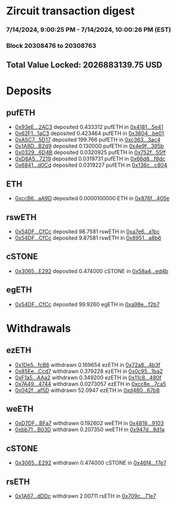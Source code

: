 # Zircuit transaction digest
### 7/14/2024, 9:00:25 PM - 7/14/2024, 10:00:26 PM (EST)
### Block 20308476 to 20308763

## Total Value Locked: 2026883139.75 USD

# Deposits
## pufETH
- [0x93eE...2AC3](https://etherscan.io/address/0x93eEbf0Fc98744C83cFf7602d3D6F7a6469F2AC3) deposited 0.433312 pufETH in [0x4181...5e41](https://etherscan.io/tx/0x93eEbf0Fc98744C83cFf7602d3D6F7a6469F2AC3)
- [0x62F1...1aC3](https://etherscan.io/address/0x62F1cE865870c8c79b9d12Ed2f7D6B20b0251aC3) deposited 0.423464 pufETH in [0x3604...be01](https://etherscan.io/tx/0x62F1cE865870c8c79b9d12Ed2f7D6B20b0251aC3)
- [0xA5C7...5D17](https://etherscan.io/address/0xA5C7A5833ae1326f96Fc54dFC3B02ccF973A5D17) deposited 199.766 pufETH in [0xc363...3ac4](https://etherscan.io/tx/0xA5C7A5833ae1326f96Fc54dFC3B02ccF973A5D17)
- [0x1A8D...B2d9](https://etherscan.io/address/0x1A8D292A25eB708c55Ec2922435d48014f89B2d9) deposited 0.130000 pufETH in [0x4e9f...395b](https://etherscan.io/tx/0x1A8D292A25eB708c55Ec2922435d48014f89B2d9)
- [0x0329...6D4B](https://etherscan.io/address/0x0329De16e97A198439b8BDbc34Cf0f95AcC16D4B) deposited 0.0320925 pufETH in [0x752f...55ff](https://etherscan.io/tx/0x0329De16e97A198439b8BDbc34Cf0f95AcC16D4B)
- [0xD8A5...7219](https://etherscan.io/address/0xD8A5eB7681396734dEF95069648A11C8A05F7219) deposited 0.0319731 pufETH in [0x66d8...f8dc](https://etherscan.io/tx/0xD8A5eB7681396734dEF95069648A11C8A05F7219)
- [0x6841...d0Cd](https://etherscan.io/address/0x6841523323Dcf953c884f3ab88F3f6d934CBd0Cd) deposited 0.0319227 pufETH in [0x136c...c804](https://etherscan.io/tx/0x6841523323Dcf953c884f3ab88F3f6d934CBd0Cd)
## ETH
- [0xccB6...aA9D](https://etherscan.io/address/0xccB629C51cd1600575ce95585B7E2a79781aaA9D) deposited 0.0000100000 ETH in [0x876f...405e](https://etherscan.io/tx/0xccB629C51cd1600575ce95585B7E2a79781aaA9D)
## rswETH
- [0x54DF...CfCc](https://etherscan.io/address/0x54DF9eEdD4BCa708C98a4b2f35E979AF9452CfCc) deposited 98.7581 rswETH in [0xa7e6...a1bc](https://etherscan.io/tx/0x54DF9eEdD4BCa708C98a4b2f35E979AF9452CfCc)
- [0x54DF...CfCc](https://etherscan.io/address/0x54DF9eEdD4BCa708C98a4b2f35E979AF9452CfCc) deposited 9.87581 rswETH in [0x8951...a8b6](https://etherscan.io/tx/0x54DF9eEdD4BCa708C98a4b2f35E979AF9452CfCc)
## cSTONE
- [0x3065...E292](https://etherscan.io/address/0x30658bc6d9aFF324B5bA1E617c0a89ca8e15E292) deposited 0.474000 cSTONE in [0x58a4...ed4b](https://etherscan.io/tx/0x30658bc6d9aFF324B5bA1E617c0a89ca8e15E292)
## egETH
- [0x54DF...CfCc](https://etherscan.io/address/0x54DF9eEdD4BCa708C98a4b2f35E979AF9452CfCc) deposited 99.9260 egETH in [0xa98e...f2b7](https://etherscan.io/tx/0x54DF9eEdD4BCa708C98a4b2f35E979AF9452CfCc)
# Withdrawals
## ezETH
- [0x1De5...fcB6](https://etherscan.io/address/0x1De597caf08D335902774d3Cd0412EaeE12AfcB6) withdrawn 0.169654 ezETH in [0x72a8...4b3f](https://etherscan.io/tx/0x1De597caf08D335902774d3Cd0412EaeE12AfcB6)
- [0x85Ee...Ccd7](https://etherscan.io/address/0x85Eea21f8c3706b97922A203dF69A82FFeB4Ccd7) withdrawn 0.379228 ezETH in [0x0c95...1ba2](https://etherscan.io/tx/0x85Eea21f8c3706b97922A203dF69A82FFeB4Ccd7)
- [0xF1a5...AAa2](https://etherscan.io/address/0xF1a5CE567385E8dAaB553075842d0954F3ACAAa2) withdrawn 0.349200 ezETH in [0x11c8...480f](https://etherscan.io/tx/0xF1a5CE567385E8dAaB553075842d0954F3ACAAa2)
- [0x7A49...4744](https://etherscan.io/address/0x7A493Be5c2ce014cD049Bf178a1ac0Db1B434744) withdrawn 0.0273057 ezETH in [0xcc8e...7ca5](https://etherscan.io/tx/0x7A493Be5c2ce014cD049Bf178a1ac0Db1B434744)
- [0x042f...af5D](https://etherscan.io/address/0x042fcc0e2039ee5fEFA91804614dcfab6dE1af5D) withdrawn 52.0947 ezETH in [0xd480...67b8](https://etherscan.io/tx/0x042fcc0e2039ee5fEFA91804614dcfab6dE1af5D)
## weETH
- [0xD7DF...BFa7](https://etherscan.io/address/0xD7DF7E085214743530afF339aFC420c7c720BFa7) withdrawn 0.192602 weETH in [0x4818...9103](https://etherscan.io/tx/0xD7DF7E085214743530afF339aFC420c7c720BFa7)
- [0xbb71...B03D](https://etherscan.io/address/0xbb714098A87B38AdF9B79D7966caB6223d54B03D) withdrawn 0.207350 weETH in [0x947d...8d1a](https://etherscan.io/tx/0xbb714098A87B38AdF9B79D7966caB6223d54B03D)
## cSTONE
- [0x3065...E292](https://etherscan.io/address/0x30658bc6d9aFF324B5bA1E617c0a89ca8e15E292) withdrawn 0.474000 cSTONE in [0x46f4...f7e7](https://etherscan.io/tx/0x30658bc6d9aFF324B5bA1E617c0a89ca8e15E292)
## rsETH
- [0x1A67...dDDc](https://etherscan.io/address/0x1A6781708427D459f014aa37f2cc973369fBdDDc) withdrawn 2.00711 rsETH in [0x709c...71e7](https://etherscan.io/tx/0x1A6781708427D459f014aa37f2cc973369fBdDDc)
